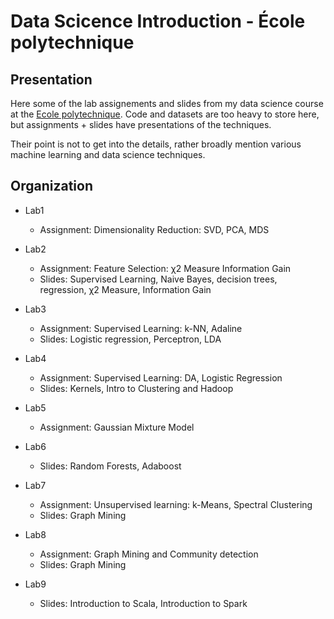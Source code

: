 # Data Scicence Introduction - École polytechnique

Presentation
--

Here some of the lab assignements and slides from my data science course at the [Ecole polytechnique](https://www.polytechnique.edu/). Code and datasets are too heavy to store here, but assignments + slides have presentations of the techniques. 

Their point is not to get into the details, rather broadly mention various machine learning and data science techniques.

Organization
--

* Lab1 
	* Assignment: Dimensionality Reduction: SVD, PCA, MDS 

* Lab2 
	* Assignment: Feature Selection: χ2 Measure Information Gain
	* Slides: Supervised Learning, Naive Bayes, decision trees, regression, χ2 Measure, Information Gain

* Lab3
	* Assignment: Supervised Learning: k-NN, Adaline
	* Slides: Logistic regression, Perceptron, LDA

* Lab4
	* Assignment: Supervised Learning: DA, Logistic Regression
	* Slides: Kernels, Intro to Clustering and Hadoop

* Lab5
	* Assignment: Gaussian Mixture Model 

* Lab6
	* Slides: Random Forests, Adaboost 

* Lab7
	* Assignment: Unsupervised learning: k-Means, Spectral Clustering
	* Slides: Graph Mining	

* Lab8
	* Assignment: Graph Mining and Community detection
	* Slides: Graph Mining 

* Lab9 
	* Slides: Introduction to Scala, Introduction to Spark